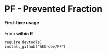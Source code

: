 PF - Prevented Fraction
==


#### First-time usage

From **within R**

```
require(devtools)
install_github("ABS-dev/PF")
```
